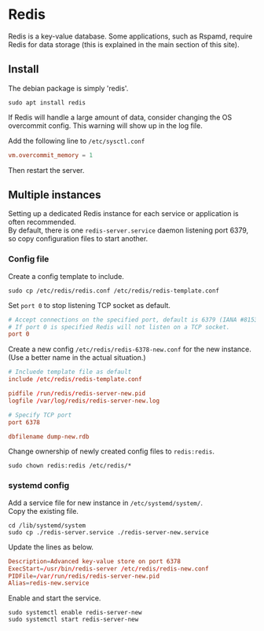 # Redis

Redis is a key-value database. Some applications, such as Rspamd, require Redis for data storage (this is explained in the main section of this site).

## Install

The debian package is simply 'redis'.

```console
sudo apt install redis
```

If Redis will handle a large amount of data, consider changing the OS overcommit config. This warning will show up in the log file.

Add the following line to `/etc/sysctl.conf`

```conf
vm.overcommit_memory = 1
```

Then restart the server.

## Multiple instances

Setting up a dedicated Redis instance for each service or application is often recommended.  
By default, there is one `redis-server.service` daemon listening port 6379, so copy configuration files to start another.

### Config file

Create a config template to include.

```console
sudo cp /etc/redis/redis.conf /etc/redis/redis-template.conf
```

Set `port 0` to stop listening TCP socket as default.

```conf
# Accept connections on the specified port, default is 6379 (IANA #815344).
# If port 0 is specified Redis will not listen on a TCP socket.
port 0
```

Create a new config `/etc/redis/redis-6378-new.conf` for the new instance. (Use a better name in the actual situation.)

```conf
# Incluede template file as default
include /etc/redis/redis-template.conf

pidfile /run/redis/redis-server-new.pid
logfile /var/log/redis/redis-server-new.log

# Specify TCP port
port 6378

dbfilename dump-new.rdb
```

Change ownership of newly created config files to `redis:redis`.

```console
sudo chown redis:redis /etc/redis/*
```

### systemd config

Add a service file for new instance in `/etc/systemd/system/`.  
Copy the existing file.

```console
cd /lib/systemd/system
sudo cp ./redis-server.service ./redis-server-new.service
```

Update the lines as below.

```conf
Description=Advanced key-value store on port 6378
ExecStart=/usr/bin/redis-server /etc/redis/redis-new.conf
PIDFile=/var/run/redis/redis-server-new.pid
Alias=redis-new.service
```

Enable and start the service.

```console
sudo systemctl enable redis-server-new
sudo systemctl start redis-server-new
```
